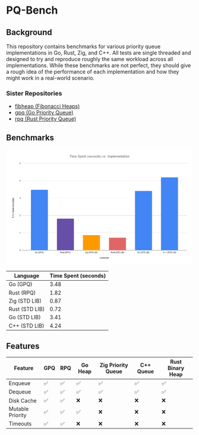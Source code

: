 # PQ-Bench

## Background
This repository contains benchmarks for various priority queue implementations in Go, Rust, Zig, and C++. All tests are single threaded and designed to try and reproduce roughly the same workload across all implementations. While these benchmarks are not perfect, they should give a rough idea of the performance of each implementation and how they might work in a real-world scenario. 

### Sister Repositories
- [fibheap (Fibonacci Heaps)](https://github.com/JustinTimperio/fibheap)
- [gpq (Go Priority Queue)](https://github.com/JustinTimperio/gpq)
- [rpq (Rust Priority Queue)](https://github.com/JustinTimperio/rpq)


## Benchmarks
![Benchmark](./docs/Time-Spent-vs-Implementation.png)

Language       | Time Spent (seconds)
---------------|---------------------
Go (GPQ)       | 3.48
Rust (RPQ)     | 1.82
Zig (STD LIB)  | 0.87
Rust (STD LIB) | 0.72
Go (STD LIB)   | 3.41
C++ (STD LIB)  | 4.24

## Features
| Feature          | GPQ | RPQ | Go Heap | Zig Priority Queue | C++ Queue | Rust Binary Heap |
|------------------|-----|-----|---------|--------------------|-----------|------------------|
| Enqueue          | ✅   | ✅   | ✅       | ✅                  | ✅         | ✅                |
| Dequeue          | ✅   | ✅   | ✅       | ✅                  | ✅         | ✅                |
| Disk Cache       | ✅   | ✅   | ❌       | ❌                  | ❌         | ❌                |
| Mutable Priority | ✅   | ✅   | ✅       | ❌                  | ❌         | ❌                |
| Timeouts         | ✅   | ✅   | ❌       | ❌                  | ❌         | ❌                |
